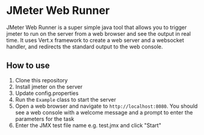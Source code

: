 # JMeter Web Runner

JMeter Web Runner is a super simple java tool that allows you to trigger jmeter to run on the server from a web browser and see the output in real time. It uses Vert.x framework to create a web server and a websocket handler, and redirects the standard output to the web console. 

## How to use

1. Clone this repository
2. Install jmeter on the server
3. Update config.properties
4. Run the `Example` class to start the server
5. Open a web browser and navigate to `http://localhost:8080`. You should see a web console with a welcome message and a prompt to enter the parameters for the task
6. Enter the JMX test file name e.g. test.jmx and click "Start"
